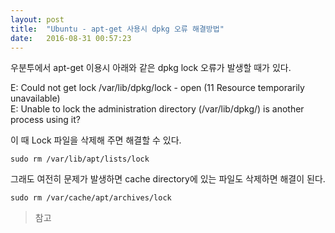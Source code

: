 ```yaml
---
layout: post
title:  "Ubuntu - apt-get 사용시 dpkg 오류 해결방법"
date:   2016-08-31 00:57:23
---
```



우분투에서 apt-get 이용시 아래와 같은 dpkg lock 오류가 발생할 때가 있다.

E: Could not get lock /var/lib/dpkg/lock - open (11 Resource temporarily unavailable)
<br>
E: Unable to lock the administration directory (/var/lib/dpkg/) is another process using it?  

이 때 Lock 파일을 삭제해 주면 해결할 수 있다.

	sudo rm /var/lib/apt/lists/lock

그래도 여전히 문제가 발생하면 cache directory에 있는 파일도 삭제하면 해결이 된다.

	sudo rm /var/cache/apt/archives/lock

> 참고